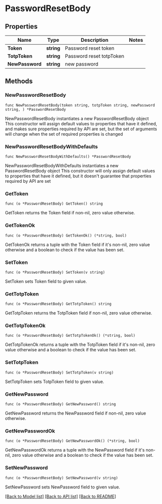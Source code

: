 # PasswordResetBody

## Properties

Name | Type | Description | Notes
------------ | ------------- | ------------- | -------------
**Token** | **string** | Password reset token | 
**TotpToken** | **string** | Password reset totpToken | 
**NewPassword** | **string** | new password | 

## Methods

### NewPasswordResetBody

`func NewPasswordResetBody(token string, totpToken string, newPassword string, ) *PasswordResetBody`

NewPasswordResetBody instantiates a new PasswordResetBody object
This constructor will assign default values to properties that have it defined,
and makes sure properties required by API are set, but the set of arguments
will change when the set of required properties is changed

### NewPasswordResetBodyWithDefaults

`func NewPasswordResetBodyWithDefaults() *PasswordResetBody`

NewPasswordResetBodyWithDefaults instantiates a new PasswordResetBody object
This constructor will only assign default values to properties that have it defined,
but it doesn't guarantee that properties required by API are set

### GetToken

`func (o *PasswordResetBody) GetToken() string`

GetToken returns the Token field if non-nil, zero value otherwise.

### GetTokenOk

`func (o *PasswordResetBody) GetTokenOk() (*string, bool)`

GetTokenOk returns a tuple with the Token field if it's non-nil, zero value otherwise
and a boolean to check if the value has been set.

### SetToken

`func (o *PasswordResetBody) SetToken(v string)`

SetToken sets Token field to given value.


### GetTotpToken

`func (o *PasswordResetBody) GetTotpToken() string`

GetTotpToken returns the TotpToken field if non-nil, zero value otherwise.

### GetTotpTokenOk

`func (o *PasswordResetBody) GetTotpTokenOk() (*string, bool)`

GetTotpTokenOk returns a tuple with the TotpToken field if it's non-nil, zero value otherwise
and a boolean to check if the value has been set.

### SetTotpToken

`func (o *PasswordResetBody) SetTotpToken(v string)`

SetTotpToken sets TotpToken field to given value.


### GetNewPassword

`func (o *PasswordResetBody) GetNewPassword() string`

GetNewPassword returns the NewPassword field if non-nil, zero value otherwise.

### GetNewPasswordOk

`func (o *PasswordResetBody) GetNewPasswordOk() (*string, bool)`

GetNewPasswordOk returns a tuple with the NewPassword field if it's non-nil, zero value otherwise
and a boolean to check if the value has been set.

### SetNewPassword

`func (o *PasswordResetBody) SetNewPassword(v string)`

SetNewPassword sets NewPassword field to given value.



[[Back to Model list]](../README.md#documentation-for-models) [[Back to API list]](../README.md#documentation-for-api-endpoints) [[Back to README]](../README.md)


